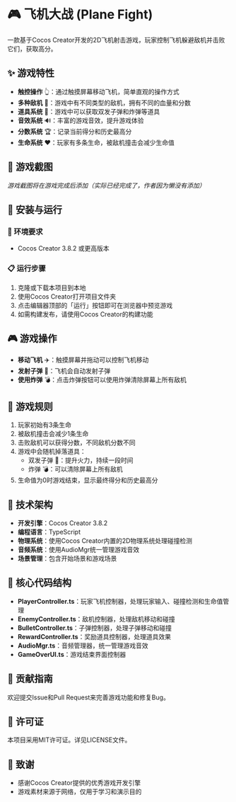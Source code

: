 # 🎮 飞机大战 (Plane Fight)

一款基于Cocos Creator开发的2D飞机射击游戏，玩家控制飞机躲避敌机并击败它们，获取高分。

## ✨ 游戏特性

- **触控操作** 👆：通过触摸屏幕移动飞机，简单直观的操作方式
- **多种敌机** 👾：游戏中有不同类型的敌机，拥有不同的血量和分数
- **道具系统** 🎁：游戏中可以获取双发子弹和炸弹等道具
- **音效系统** 🔊：丰富的游戏音效，提升游戏体验
- **分数系统** 🏆：记录当前得分和历史最高分
- **生命系统** ❤️：玩家有多条生命，被敌机撞击会减少生命值

## 📸 游戏截图

*游戏截图将在游戏完成后添加（实际已经完成了，作者因为懒没有添加）*

## 🚀 安装与运行

### 🔧 环境要求

- Cocos Creator 3.8.2 或更高版本

### 📋 运行步骤

1. 克隆或下载本项目到本地
2. 使用Cocos Creator打开项目文件夹
3. 点击编辑器顶部的「运行」按钮即可在浏览器中预览游戏
4. 如需构建发布，请使用Cocos Creator的构建功能

## 🎮 游戏操作

- **移动飞机** ✈️：触摸屏幕并拖动可以控制飞机移动
- **发射子弹** 🔫：飞机会自动发射子弹
- **使用炸弹** 💣：点击炸弹按钮可以使用炸弹清除屏幕上所有敌机

## 📜 游戏规则

1. 玩家初始有3条生命
2. 被敌机撞击会减少1条生命
3. 击败敌机可以获得分数，不同敌机分数不同
4. 游戏中会随机掉落道具：
   - 双发子弹 🔫：提升火力，持续一段时间
   - 炸弹 💣：可以清除屏幕上所有敌机
5. 生命值为0时游戏结束，显示最终得分和历史最高分

## 🔧 技术架构

- **开发引擎**：Cocos Creator 3.8.2
- **编程语言**：TypeScript
- **物理系统**：使用Cocos Creator内置的2D物理系统处理碰撞检测
- **音频系统**：使用AudioMgr统一管理游戏音效
- **场景管理**：包含开始场景和游戏场景

## 📁 核心代码结构

- **PlayerController.ts**：玩家飞机控制器，处理玩家输入、碰撞检测和生命值管理
- **EnemyController.ts**：敌机控制器，处理敌机移动和碰撞
- **BulletController.ts**：子弹控制器，处理子弹移动和碰撞
- **RewardController.ts**：奖励道具控制器，处理道具效果
- **AudioMgr.ts**：音频管理器，统一管理游戏音效
- **GameOverUI.ts**：游戏结束界面控制器

## 👥 贡献指南

欢迎提交Issue和Pull Request来完善游戏功能和修复Bug。

## 📄 许可证

本项目采用MIT许可证。详见LICENSE文件。

## 🙏 致谢

- 感谢Cocos Creator提供的优秀游戏开发引擎
- 游戏素材来源于网络，仅用于学习和演示目的

